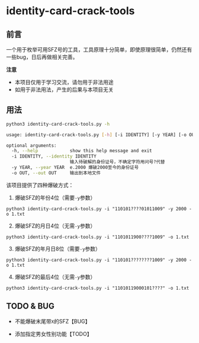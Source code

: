 # identity-card-crack-tools
## 前言

一个用于枚举可用SFZ号的工具，工具原理十分简单，即使原理很简单，仍然还有一些bug，日后再做相关完善。

**注意**

- 本项目仅用于学习交流，请勿用于非法用途
- 如用于非法用法，产生的后果与本项目无关



## 用法

```sh
python3 identity-card-crack-tools.py -h

usage: identity-card-crack-tools.py [-h] [-i IDENTITY] [-y YEAR] [-o OUT]

optional arguments:
  -h, --help            show this help message and exit
  -i IDENTITY, --identity IDENTITY
                        输入待破解的身份证号，不确定字符用问号?代替
  -y YEAR, --year YEAR  e.2000 爆破2000至今的身份证号
  -o OUT, --out OUT     输出到本地文件
```

该项目提供了四种爆破方式：

1. 爆破SFZ的年份4位（需要`-y`参数）

```
python3 identity-card-crack-tools.py -i "110101????01011009" -y 2000 -o 1.txt
```

2. 爆破SFZ的月日4位（无需`-y`参数）

```
python3 identity-card-crack-tools.py -i "1101011900????1009" -o 1.txt
```

3. 爆破SFZ的年月日8位（需要`-y`参数）

```
python3 identity-card-crack-tools.py -i "110101????????1009" -y 2000 -o 1.txt
```

4. 爆破SFZ的最后4位（无需`-y`参数）

```
python3 identity-card-crack-tools.py -i "11010119000101????" -o 1.txt
```

## TODO & BUG

- 不能爆破末尾带`X`的SFZ【BUG】

- 添加指定男女性别功能【TODO】
